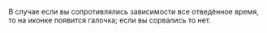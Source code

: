 В случае если вы сопротивлялись зависимости все отведённое время, то на иконке появится галочка; если вы сорвались то нет.